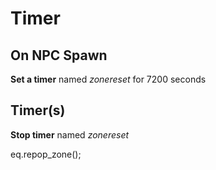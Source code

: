# Timer
## On NPC Spawn

**Set a timer** named *zonereset* for 7200 seconds
## Timer(s)

**Stop timer** named *zonereset*

eq.repop_zone();